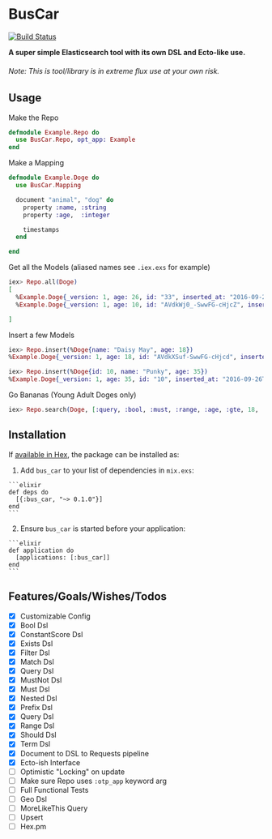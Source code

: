 # BusCar

[![Build Status](https://travis-ci.org/elbow-jason/bus_car.svg?branch=master)](https://travis-ci.org/elbow-jason/bus_car)

**A super simple Elasticsearch tool with its own DSL and Ecto-like use.**
###### Note:  This is tool/library is in extreme flux use at your own risk.

## Usage

Make the Repo

```elixir
defmodule Example.Repo do
  use BusCar.Repo, opt_app: Example
end
```

Make a Mapping

```elixir
defmodule Example.Doge do
  use BusCar.Mapping

  document "animal", "dog" do
    property :name, :string
    property :age,  :integer

    timestamps
  end

end
```

Get all the Models (aliased names see `.iex.exs` for example)
```elixir
iex> Repo.all(Doge)
[
  %Example.Doge{_version: 1, age: 26, id: "33", inserted_at: "2016-09-26T02:34:20.187264Z", name: "Moe Moe", updated_at: "2016-09-26T02:34:20.187264Z"},
  %Example.Doge{_version: 1, age: 10, id: "AVdkWj0_-SwwFG-cHjcZ", inserted_at: "2016-09-26T02:36:58.044176Z", name: "Dora", updated_at: "2016-09-26T02:36:58.044176Z"}

]
```

Insert a few Models

```elixir
iex> Repo.insert(%Doge{name: "Daisy May", age: 18})
%Example.Doge{_version: 1, age: 18, id: "AVdkXSuf-SwwFG-cHjcd", inserted_at: "2016-09-26T02:40:10.140185Z", name: "Daisy May", updated_at: "2016-09-26T02:40:10.140185Z"}

iex> Repo.insert(%Doge{id: 10, name: "Punky", age: 35})
%Example.Doge{_version: 1, age: 35, id: "10", inserted_at: "2016-09-26T02:50:21.290414Z", name: "Punky", updated_at: "2016-09-26T02:50:21.290414Z"}
```

Go Bananas (Young Adult Doges only)

```elixir
iex> Repo.search(Doge, [:query, :bool, :must, :range, :age, :gte, 18, :lt, 30]

```



## Installation

If [available in Hex](https://hex.pm/docs/publish), the package can be installed as:

  1. Add `bus_car` to your list of dependencies in `mix.exs`:

    ```elixir
    def deps do
      [{:bus_car, "~> 0.1.0"}]
    end
    ```

  2. Ensure `bus_car` is started before your application:

    ```elixir
    def application do
      [applications: [:bus_car]]
    end
    ```

## Features/Goals/Wishes/Todos

  - [x] Customizable Config
  - [x] Bool Dsl
  - [x] ConstantScore Dsl
  - [x] Exists Dsl
  - [x] Filter Dsl
  - [x] Match Dsl
  - [x] Query Dsl
  - [x] MustNot Dsl
  - [x] Must Dsl
  - [x] Nested Dsl
  - [x] Prefix Dsl
  - [x] Query Dsl
  - [x] Range Dsl
  - [x] Should Dsl
  - [x] Term Dsl
  - [x] Document to DSL to Requests pipeline
  - [x] Ecto-ish Interface
  - [ ] Optimistic "Locking" on update
  - [ ] Make sure Repo uses `:otp_app` keyword arg
  - [ ] Full Functional Tests
  - [ ] Geo Dsl
  - [ ] MoreLikeThis Query
  - [ ] Upsert
  - [ ] Hex.pm
